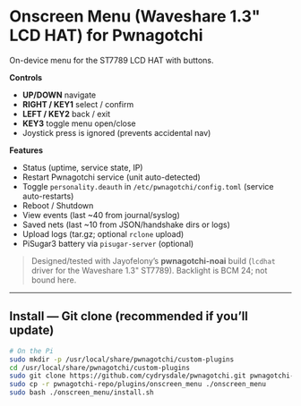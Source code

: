 # Onscreen Menu (Waveshare 1.3" LCD HAT) for Pwnagotchi

On-device menu for the ST7789 LCD HAT with buttons.

**Controls**
- **UP/DOWN** navigate
- **RIGHT / KEY1** select / confirm
- **LEFT / KEY2** back / exit
- **KEY3** toggle menu open/close
- Joystick press is ignored (prevents accidental nav)

**Features**
- Status (uptime, service state, IP)
- Restart Pwnagotchi service (unit auto-detected)
- Toggle `personality.deauth` in `/etc/pwnagotchi/config.toml` (service auto-restarts)
- Reboot / Shutdown
- View events (last ~40 from journal/syslog)
- Saved nets (last ~10 from JSON/handshake dirs or logs)
- Upload logs (tar.gz; optional `rclone` upload)
- PiSugar3 battery via `pisugar-server` (optional)

> Designed/tested with Jayofelony’s **pwnagotchi-noai** build (`lcdhat` driver for the Waveshare 1.3" ST7789). Backlight is BCM 24; not bound here.

---

## Install — Git clone (recommended if you’ll update)
```bash
# On the Pi
sudo mkdir -p /usr/local/share/pwnagotchi/custom-plugins
cd /usr/local/share/pwnagotchi/custom-plugins
sudo git clone https://github.com/cydrysdale/pwnagotchi.git pwnagotchi-repo
sudo cp -r pwnagotchi-repo/plugins/onscreen_menu ./onscreen_menu
sudo bash ./onscreen_menu/install.sh
